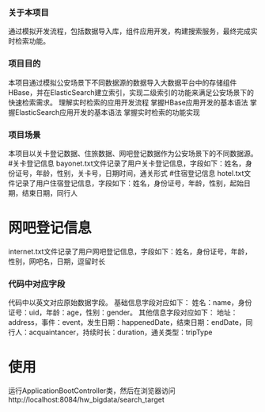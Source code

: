 ### 关于本项目
通过模拟开发流程，包括数据导入库，组件应用开发，构建搜索服务，最终完成实时检索功能。
### 项目目的
本项目通过模拟公安场景下不同数据源的数据导入大数据平台中的存储组件HBase，并在ElasticSearch建立索引，实现二级索引的功能来满足公安场景下的快速检索需求。
理解实时检索的应用开发流程
掌握HBase应用开发的基本语法
掌握ElasticSearch应用开发的基本语法
掌握实时检索的功能实现
### 项目场景
本项目以关卡登记数据、住旅数据、网吧登记数据作为公安场景下的不同数据源。
#关卡登记信息
bayonet.txt文件记录了用户关卡登记信息，字段如下：姓名，身份证号，年龄，性别，关卡号，日期时间，通关形式
#住宿登记信息
hotel.txt文件记录了用户住宿登记信息，字段如下：姓名，身份证号，年龄，性别，起始日期，结束日期，同行人
# 网吧登记信息
internet.txt文件记录了用户网吧登记信息，字段如下：姓名，身份证号，年龄，性别，网吧名，日期，逗留时长
### 代码中对应字段
代码中以英文对应原始数据字段。
基础信息字段对应如下：
姓名：name，身份证号：uid，年龄：age，性别：gender。
其他信息字段对应如下：
地址：address，事件：event，发生日期：happenedDate，结束日期：endDate，同行人：acquaintancer，持续时长：duration，通关类型：tripType
# 使用
运行ApplicationBootController类，然后在浏览器访问http://localhost:8084/hw_bigdata/search_target
